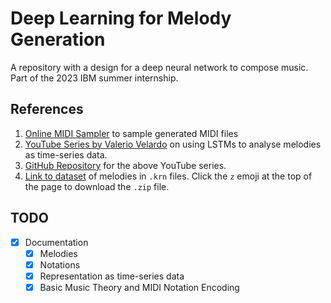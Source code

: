 # Deep Learning for Melody Generation

A repository with a design for a deep neural network to compose music. Part of the 2023 IBM summer internship.

## References

1. [Online MIDI Sampler](https://onlinesequencer.net/import) to sample generated MIDI files
2. [YouTube Series by Valerio Velardo](https://www.youtube.com/watch?v=FLr0r-QhqH0&list=PL-wATfeyAMNr0KMutwtbeDCmpwvtul-Xz) on using LSTMs to analyse melodies as time-series data.
3. [GitHub Repository](https://github.com/musikalkemist/generating-melodies-with-rnn-lstm/) for the above YouTube series.
4. [Link to dataset](https://kern.humdrum.org/cgi-bin/browse?l=essen%2Feuropa%2Fdeutschl) of melodies in `.krn` files. Click the `z` emoji at the top of the page to download the `.zip` file.

## TODO

- [X] Documentation
  - [X] Melodies
  - [X] Notations
  - [X] Representation as time-series data
  - [X] Basic Music Theory and MIDI Notation Encoding
